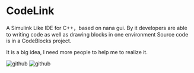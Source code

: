 # CodeLink
A Simulink Like IDE for C++，based on nana gui. 
By it developers are able to writing code as well as drawing blocks in one environment
Source code is in a CodeBlocks project. 

It is a big idea, I need more people to help me to realize it.

![github](https://github.com/Tumiz/CodeLink/raw/master/sample.PNG)
![github](https://github.com/Tumiz/CodeLink/blob/master/sample0.PNG)
